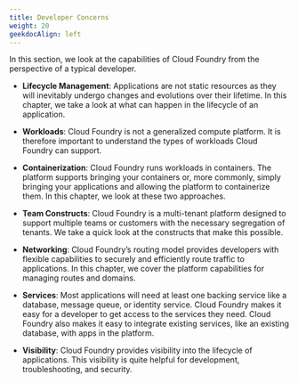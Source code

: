 ```yaml
---
title: Developer Concerns
weight: 20
geekdocAlign: left
---
```


In this section, we look at the capabilities of Cloud Foundry from the perspective of a typical developer.

- **Lifecycle Management**: Applications are not static resources as they will inevitably undergo changes and evolutions over their lifetime. In this chapter, we take a look at what can happen in the lifecycle of an application.

- **Workloads**: Cloud Foundry is not a generalized compute platform. It is therefore important to understand the types of workloads Cloud Foundry can support. 

- **Containerization**: Cloud Foundry runs workloads in containers. The platform supports bringing your containers or, more commonly, simply bringing your applications and allowing the platform to containerize them. In this chapter, we look at these two approaches. 

- **Team Constructs**: Cloud Foundry is a multi-tenant platform designed to support multiple teams or customers with the necessary segregation of tenants. We take a quick look at the constructs that make this possible.

- **Networking**: Cloud Foundry’s routing model provides developers with flexible capabilities to securely and efficiently route traffic to applications. In this chapter, we cover the platform capabilities for managing routes and domains.

- **Services**: Most applications will need at least one backing service like a database, message queue, or identity service. Cloud Foundry makes it easy for a developer to get access to the services they need. Cloud Foundry also makes it easy to integrate existing services, like an existing database, with apps in the platform.

- **Visibility**: Cloud Foundry provides visibility into the lifecycle of applications. This visibility is quite helpful for development, troubleshooting, and security. 


